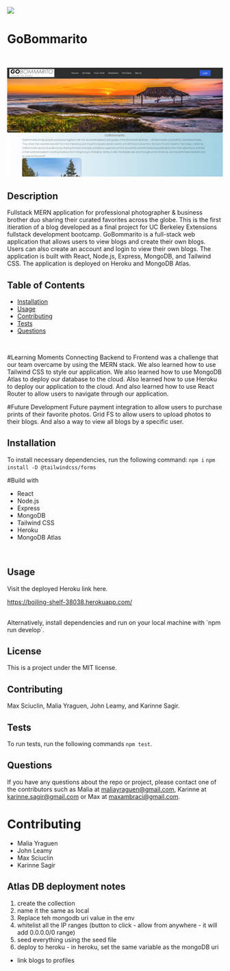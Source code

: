 
![](https://img.shields.io/badge/LICENSE-MIT-blue)
<br>

# GoBommarito
<br>

![Alt text](client/public/WebApp.png)

## Description
Fullstack MERN application for professional photographer & business brother duo sharing their curated favorites across the globe. This is the first itieration of a blog developed as a final project for UC Berkeley Extensions fullstack development bootcamp.
GoBommarito is a full-stack web application that allows users to view blogs and create their own blogs. Users can also create an account and login to view their own blogs. The application is built with React, Node.js, Express, MongoDB, and Tailwind CSS. The application is deployed on Heroku and MongoDB Atlas.
<br>

## Table of Contents
* [Installation](#installation)
* [Usage](#usage)
* [Contributing](#contributing)
* [Tests](#tests)
* [Questions](#questions)
<br>

#Learning Moments
Connecting Backend to Frontend was a challenge that our team overcame by using the MERN stack. We also learned how to use Tailwind CSS to style our application. We also learned how to use MongoDB Atlas to deploy our database to the cloud.
Also learned how to use Heroku to deploy our application to the cloud.
And also learned how to use React Router to allow users to navigate through our application.
<br>

#Future Development
Future payment integration to allow users to purchase prints of their favorite photos.
Grid FS to allow users to upload photos to their blogs.
And also a way to view all blogs by a specific user.

## Installation
To install necessary dependencies, run the following command:
`npm i`
`npm install -D @tailwindcss/forms`
<br>

#Build with
* React
* Node.js
* Express
* MongoDB
* Tailwind CSS
* Heroku
* MongoDB Atlas
<br>

## Usage
Visit the deployed Heroku link here.

https://boiling-shelf-38038.herokuapp.com/

<br>
Alternatively, install dependencies and run on your local machine with `npm run develop`.

## License
This is a project under the MIT license.
<br>

## Contributing
Max Sciuclin, Malia Yraguen, John Leamy, and Karinne Sagir.
<br>

## Tests
To run tests, run the following commands
`npm test`.
<br>

## Questions
If you have any questions about the repo or project, please contact one of the contributors such as Malia at maliayraguen@gmail.com, Karinne at karinne.sagir@gmail.com or Max at maxambraci@gmail.com.

# Contributing
  - Malia Yraguen
  - John Leamy
  - Max Sciuclin
  - Karinne Sagir


## Atlas DB deployment notes
  1. create the collection
  2. name it the same as local
  3. Replace teh mongodb uri value in the env
  5. whitelist all the IP ranges (button to click - allow from anywhere - it will add 0.0.0.0/0 range)
  6. seed everything using the seed file
  7. deploy to heroku - in heroku, set the same variable as the mongoDB uri

  - link blogs to profiles
  

